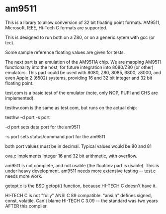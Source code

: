 # am9511
This is a library to allow conversion of 32 bit floating point formats. AM9511,
Microsoft, IEEE, Hi-Tech C formats are supported.

This is designed to run both on a Z80, or on a generic sytem with gcc (or tcc).

Some sample reference floating values are given for tests.

The next part is an emulation of the AM9511A chip. We are mapping AM9511
functionality into the host, for future integration into 8080/Z80 (or other)
emulators. This part could be used with 8080, Z80, 8085, 6800, z8000, and even
Apple 2 (6502) systems, providing 16 and 32 bit integer and 32 bit floating
point.

test.com is a basic test of the emulator (note, only NOP, PUPI and CHS
are implemented).

testhw.com is the same as test.com, but runs on the actual chip:

testhw -d port -s port

-d port sets data port for the am9511

-s port sets status/command port for the am9511

both port values must be in decimal. Typical values would be 80 and 81

ova.c implements integer 16 and 32 bit arithmetic, with overflow.

am9511 is not complete, and not usable (the floatcnv part is usable). This
is under heavy development. am9511 needs more extensive testing -- test.c
needs more work.

getopt.c is the BSD getopt() function, because HI-TECH C doesn't have it.

HI-TECH C is not "fully" ANSI C 89 compatible. "ansi.h" defines signed,
const, volatile. Can't blame HI-TECH C 3.09 -- the standard was two years
AFTER this compiler.

